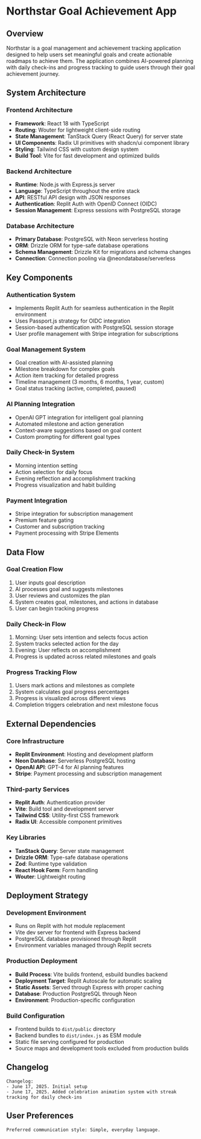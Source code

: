 # Northstar Goal Achievement App

## Overview

Northstar is a goal management and achievement tracking application designed to help users set meaningful goals and create actionable roadmaps to achieve them. The application combines AI-powered planning with daily check-ins and progress tracking to guide users through their goal achievement journey.

## System Architecture

### Frontend Architecture
- **Framework**: React 18 with TypeScript
- **Routing**: Wouter for lightweight client-side routing
- **State Management**: TanStack Query (React Query) for server state
- **UI Components**: Radix UI primitives with shadcn/ui component library
- **Styling**: Tailwind CSS with custom design system
- **Build Tool**: Vite for fast development and optimized builds

### Backend Architecture
- **Runtime**: Node.js with Express.js server
- **Language**: TypeScript throughout the entire stack
- **API**: RESTful API design with JSON responses
- **Authentication**: Replit Auth with OpenID Connect (OIDC)
- **Session Management**: Express sessions with PostgreSQL storage

### Database Architecture
- **Primary Database**: PostgreSQL with Neon serverless hosting
- **ORM**: Drizzle ORM for type-safe database operations
- **Schema Management**: Drizzle Kit for migrations and schema changes
- **Connection**: Connection pooling via @neondatabase/serverless

## Key Components

### Authentication System
- Implements Replit Auth for seamless authentication in the Replit environment
- Uses Passport.js strategy for OIDC integration
- Session-based authentication with PostgreSQL session storage
- User profile management with Stripe integration for subscriptions

### Goal Management System
- Goal creation with AI-assisted planning
- Milestone breakdown for complex goals
- Action item tracking for detailed progress
- Timeline management (3 months, 6 months, 1 year, custom)
- Goal status tracking (active, completed, paused)

### AI Planning Integration
- OpenAI GPT integration for intelligent goal planning
- Automated milestone and action generation
- Context-aware suggestions based on goal content
- Custom prompting for different goal types

### Daily Check-in System
- Morning intention setting
- Action selection for daily focus
- Evening reflection and accomplishment tracking
- Progress visualization and habit building

### Payment Integration
- Stripe integration for subscription management
- Premium feature gating
- Customer and subscription tracking
- Payment processing with Stripe Elements

## Data Flow

### Goal Creation Flow
1. User inputs goal description
2. AI processes goal and suggests milestones
3. User reviews and customizes the plan
4. System creates goal, milestones, and actions in database
5. User can begin tracking progress

### Daily Check-in Flow
1. Morning: User sets intention and selects focus action
2. System tracks selected action for the day
3. Evening: User reflects on accomplishment
4. Progress is updated across related milestones and goals

### Progress Tracking Flow
1. Users mark actions and milestones as complete
2. System calculates goal progress percentages
3. Progress is visualized across different views
4. Completion triggers celebration and next milestone focus

## External Dependencies

### Core Infrastructure
- **Replit Environment**: Hosting and development platform
- **Neon Database**: Serverless PostgreSQL hosting
- **OpenAI API**: GPT-4 for AI planning features
- **Stripe**: Payment processing and subscription management

### Third-party Services
- **Replit Auth**: Authentication provider
- **Vite**: Build tool and development server
- **Tailwind CSS**: Utility-first CSS framework
- **Radix UI**: Accessible component primitives

### Key Libraries
- **TanStack Query**: Server state management
- **Drizzle ORM**: Type-safe database operations
- **Zod**: Runtime type validation
- **React Hook Form**: Form handling
- **Wouter**: Lightweight routing

## Deployment Strategy

### Development Environment
- Runs on Replit with hot module replacement
- Vite dev server for frontend with Express backend
- PostgreSQL database provisioned through Replit
- Environment variables managed through Replit secrets

### Production Deployment
- **Build Process**: Vite builds frontend, esbuild bundles backend
- **Deployment Target**: Replit Autoscale for automatic scaling
- **Static Assets**: Served through Express with proper caching
- **Database**: Production PostgreSQL through Neon
- **Environment**: Production-specific configuration

### Build Configuration
- Frontend builds to `dist/public` directory
- Backend bundles to `dist/index.js` as ESM module
- Static file serving configured for production
- Source maps and development tools excluded from production builds

## Changelog

```
Changelog:
- June 17, 2025. Initial setup
- June 17, 2025. Added celebration animation system with streak tracking for daily check-ins
```

## User Preferences

```
Preferred communication style: Simple, everyday language.
```